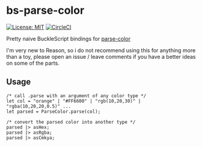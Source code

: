 # bs-parse-color
[![License: MIT](https://img.shields.io/github/license/mashape/apistatus.svg?style=flat)](https://opensource.org/licenses/MIT)
[![CircleCI](https://circleci.com/gh/theatlasroom/bs-parse-color.svg?style=svg)](https://circleci.com/gh/theatlasroom/bs-parse-color)

Pretty naive BuckleScript bindings for [parse-color](https://github.com/substack/parse-color)

I'm very new to Reason, so i do not recommend using this for anything more than a toy, please open an issue / leave comments if you have a better ideas on some of the parts.

## Usage
```
/* call .parse with an argument of any color type */
let col = "orange" | "#FF6600" | "rgb(10,20,30)" | "rgba(10,20,20,0.5)" ...
let parsed = ParseColor.parse(col);

/* convert the parsed color into another type */
parsed |> asHex;
parsed |> asRgba;
parsed |> asCmkya;
```

<!-- ## Installation
```
npm install bs-parse-color
``` -->
